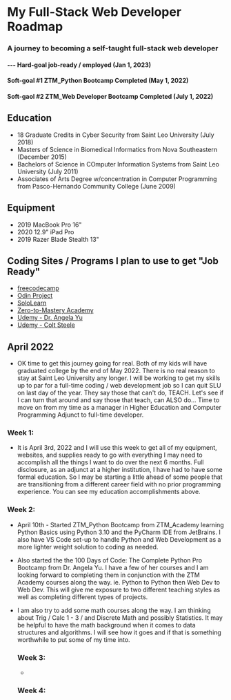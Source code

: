 # My Full-Stack Web Developer Roadmap

### A journey to becoming a self-taught full-stack web developer

#### --- Hard-goal job-ready / employed (Jan 1, 2023)

#### Soft-goal #1 ZTM_Python Bootcamp Completed (May 1, 2022)

#### Soft-gaol #2 ZTM_Web Developer Bootcamp Completed (July 1, 2022)

## Education

- 18 Graduate Credits in Cyber Security from Saint Leo University (July 2018)
- Masters of Science in Biomedical Informatics from Nova Southeastern (December 2015)
- Bachelors of Science in COmputer Information Systems from Saint Leo University (July 2011)
- Associates of Arts Degree w/concentration in Computer Programming from Pasco-Hernando Community College (June 2009)

## Equipment

- 2019 MacBook Pro 16"
- 2020 12.9" iPad Pro
- 2019 Razer Blade Stealth 13"

## Coding Sites / Programs I plan to use to get "Job Ready"

- [freecodecamp](https://www.freecodecamp.org/)
- [Odin Project](https://www.theodinproject.com/)
- [SoloLearn](https://www.sololearn.com/home)
- [Zero-to-Mastery Academy](https://zerotomastery.io/academy/)
- [Udemy - Dr. Angela Yu](https://www.udemy.com/course/the-complete-web-development-bootcamp/)
- [Udemy - Colt Steele](https://www.udemy.com/course/the-web-developer-bootcamp/)

## April 2022

- OK time to get this journey going for real. Both of my kids will have graduated college by the end of May 2022. There is no real reason to stay at Saint Leo University any longer. I will be working to get my skills up to par for a full-time coding / web development job so I can quit SLU on last day of the year. They say those that can't do, TEACH. Let's see if I can turn that around and say those that teach, can ALSO do... Time to move on from my time as a manager in Higher Education and Computer Programming Adjunct to full-time developer.

### Week 1:

- It is April 3rd, 2022 and I will use this week to get all of my equipment, websites, and supplies ready to go with everything I may need to accomplish all the things I want to do over the next 6 months. Full disclosure, as an adjunct at a higher institution, I have had to have some formal education. So I may be starting a little ahead of some people that are transitioning from a different career field with no prior programming experience. You can see my education accomplishments above.

### Week 2:

- April 10th - Started ZTM_Python Bootcamp from ZTM_Academy learning Python Basics using Python 3.10 and the PyCharm IDE from JetBrains. I also have VS Code set-up to handle Python and Web Development as a more lighter weight solution to coding as needed.

- Also started the the 100 Days of Code: The Complete Python Pro Bootcamp from Dr. Angela Yu. I have a few of her courses and I am looking forward to completing them in conjunction with the ZTM Academy courses along the way. ie. Python to Python then Web Dev to Web Dev. This will give me exposure to two different teaching styles as well as completing different types of projects.

- I am also try to add some math courses along the way. I am thinking about Trig / Calc 1 - 3 / and Discrete Math and possibly Statistics. It may be helpful to have the math background when it comes to data structures and algorithms. I will see how it goes and if that is something worthwhile to put some of my time into.

  ### Week 3:

  -

  ### Week 4:
